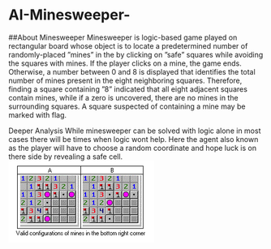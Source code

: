 # AI-Minesweeper-


##About Minesweeper
Minesweeper is logic-based game played on rectangular board whose object is to locate a predetermined number of randomly-placed ”mines” in the by clicking on ”safe” squares while avoiding the squares with mines. If the player clicks on a mine, the game ends. Otherwise, a number between 0 and 8 is displayed that identifies the total number of mines present in the eight neighboring squares. Therefore, finding a square containing ”8” indicated that all eight adjacent squares contain mines, while if a zero is uncovered, there are no mines in the surrounding squares. A square suspected of containing a mine may be marked with flag.


Deeper Analysis
While minesweeper can be solved with logic alone in most cases there will be times when logic wont help. Here the agent also known as the player will have to choose a random coordinate and hope luck is on there side by revealing a safe cell.
![alt text](example.png)
